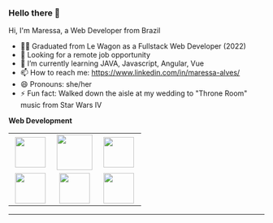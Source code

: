 ### Hello there 👋
Hi, I'm Maressa, a Web Developer from Brazil

- 👨‍💻 Graduated from Le Wagon as a Fullstack Web Developer (2022)
- 🔭 Looking for a remote job opportunity
- 🌱 I’m currently learning JAVA, Javascript, Angular, Vue
- 📫 How to reach me: https://www.linkedin.com/in/maressa-alves/
- 😄 Pronouns: she/her
- ⚡ Fun fact: Walked down the aisle at my wedding to "Throne Room" music from Star Wars IV



**Web Development**
<table>
<tbody>
 <tr>
<td align="center" width="33%">
<img height=60px src="https://www.vectorlogo.zone/logos/w3_html5/w3_html5-ar21.svg"> 
</td>

<td align="center" width="33%">
<img height=70px src="https://1000logos.net/wp-content/uploads/2020/09/CSS-Logo.png"> 
</td>

<td align="center" width="33%">
<img height=60px src="https://www.vectorlogo.zone/logos/getbootstrap/getbootstrap-ar21.svg"> 
</td>

</tr>

 <tr>
<td align="center" width="33%">
<img height=60px src="https://www.vectorlogo.zone/logos/javascript/javascript-ar21.svg"> 
</td>

<td align="center" width="33%">
<img height=60px src="https://www.vectorlogo.zone/logos/postgresql/postgresql-ar21.svg"> 
</td>

<td align="center" width="33%">
<img height=60px src="https://www.vectorlogo.zone/logos/mysql/mysql-ar21.svg"> 
</td>

</tr>

</tbody>
</table>

<hr>
